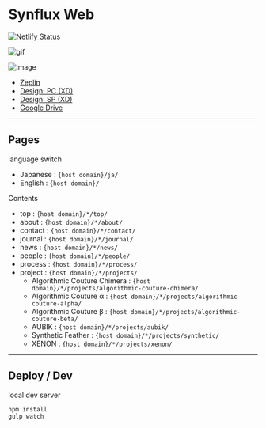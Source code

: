 # Synflux Web

[![Netlify Status](https://api.netlify.com/api/v1/badges/fea0ab37-1e2c-4d42-88b8-05c84acb8c96/deploy-status)](https://app.netlify.com/sites/synflux-dev/deploys)

![gif](https://i.gyazo.com/bfdef6e56c315776ee4b200c9e315f72.gif)

![image](https://user-images.githubusercontent.com/19545249/100607209-f1f81d80-334d-11eb-9ced-c801044d9b3a.png)

- [Zeplin](https://scene.zeplin.io/projects/5f68e62b716f33220216d6be)
- [Design: PC (XD)](https://xd.adobe.com/view/a1b6b443-b30b-4edb-acdd-24f4e609e752-f4e5/)
- [Design: SP (XD)](https://xd.adobe.com/view/92dc511d-19e7-4dbd-8068-cae350aa2315-c78f/)
- [Google Drive](https://drive.google.com/drive/folders/1At-mc_hbAD0cvWGe4TfAV1yEiHHZt9rU)

---

## Pages

language switch

- Japanese : `{host domain}/ja/`
- English : `{host domain}/`

Contents

- top : `{host domain}/*/top/`
- about : `{host domain}/*/about/`
- contact : `{host domain}/*/contact/`
- journal : `{host domain}/*/journal/`
- news : `{host domain}/*/news/`
- people : `{host domain}/*/people/`
- process : `{host domain}/*/process/`
- project : `{host domain}/*/projects/`
  - Algorithmic Couture Chimera : `{host domain}/*/projects/algorithmic-couture-chimera/`
  - Algorithmic Couture α : `{host domain}/*/projects/algorithmic-couture-alpha/`
  - Algorithmic Couture β : `{host domain}/*/projects/algorithmic-couture-beta/`
  - AUBIK : `{host domain}/*/projects/aubik/`
  - Synthetic Feather : `{host domain}/*/projects/synthetic/`
  - XENON : `{host domain}/*/projects/xenon/`

---

## Deploy / Dev

local dev server

```shell
npm install
gulp watch
```
